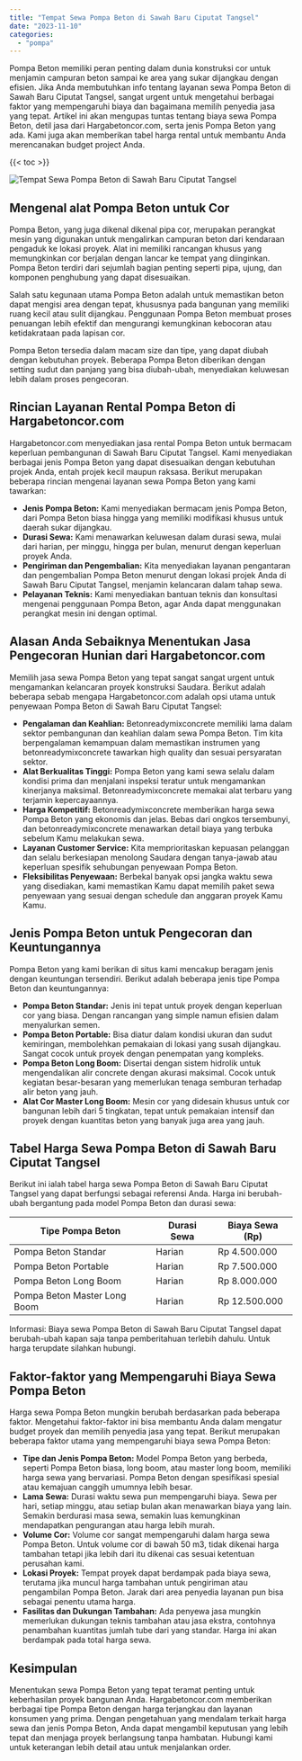 ```yaml
---
title: "Tempat Sewa Pompa Beton di Sawah Baru Ciputat Tangsel"
date: "2023-11-10"
categories: 
  - "pompa"
---
```




Pompa Beton memiliki peran penting dalam dunia konstruksi cor untuk menjamin campuran beton sampai ke area yang sukar dijangkau dengan efisien. Jika Anda membutuhkan info tentang layanan sewa Pompa Beton di Sawah Baru Ciputat Tangsel, sangat urgent untuk mengetahui berbagai faktor yang mempengaruhi biaya dan bagaimana memilih penyedia jasa yang tepat. Artikel ini akan mengupas tuntas tentang biaya sewa Pompa Beton, detil jasa dari Hargabetoncor.com, serta jenis Pompa Beton yang ada. Kami juga akan memberikan tabel harga rental untuk membantu Anda merencanakan budget project Anda.

{{< toc >}}

![Tempat Sewa Pompa Beton di Sawah Baru Ciputat Tangsel](https://hargareadymixid.github.io/pompa/concrete-pump%20(23).png)

## Mengenal alat Pompa Beton untuk Cor

Pompa Beton, yang juga dikenal dikenal pipa cor, merupakan perangkat mesin yang digunakan untuk mengalirkan campuran beton dari kendaraan pengaduk ke lokasi proyek. Alat ini memiliki rancangan khusus yang memungkinkan cor berjalan dengan lancar ke tempat yang diinginkan. Pompa Beton terdiri dari sejumlah bagian penting seperti pipa, ujung, dan komponen penghubung yang dapat disesuaikan.

Salah satu kegunaan utama Pompa Beton adalah untuk memastikan beton dapat mengisi area dengan tepat, khususnya pada bangunan yang memiliki ruang kecil atau sulit dijangkau. Penggunaan Pompa Beton membuat proses penuangan lebih efektif dan mengurangi kemungkinan kebocoran atau ketidakrataan pada lapisan cor.

Pompa Beton tersedia dalam macam size dan tipe, yang dapat diubah dengan kebutuhan proyek. Beberapa Pompa Beton diberikan dengan setting sudut dan panjang yang bisa diubah-ubah, menyediakan keluwesan lebih dalam proses pengecoran.

## Rincian Layanan Rental Pompa Beton di Hargabetoncor.com

Hargabetoncor.com menyediakan jasa rental Pompa Beton untuk bermacam keperluan pembangunan di Sawah Baru Ciputat Tangsel. Kami menyediakan berbagai jenis Pompa Beton yang dapat disesuaikan dengan kebutuhan projek Anda, entah projek kecil maupun raksasa. Berikut merupakan beberapa rincian mengenai layanan sewa Pompa Beton yang kami tawarkan:

- **Jenis Pompa Beton:** Kami menyediakan bermacam jenis Pompa Beton, dari Pompa Beton biasa hingga yang memiliki modifikasi khusus untuk daerah sukar dijangkau.
- **Durasi Sewa:** Kami menawarkan keluwesan dalam durasi sewa, mulai dari harian, per minggu, hingga per bulan, menurut dengan keperluan proyek Anda.
- **Pengiriman dan Pengembalian:** Kita menyediakan layanan pengantaran dan pengembalian Pompa Beton menurut dengan lokasi projek Anda di Sawah Baru Ciputat Tangsel, menjamin kelancaran dalam tahap sewa.
- **Pelayanan Teknis:** Kami menyediakan bantuan teknis dan konsultasi mengenai penggunaan Pompa Beton, agar Anda dapat menggunakan perangkat mesin ini dengan optimal.

## Alasan Anda Sebaiknya Menentukan Jasa Pengecoran Hunian dari Hargabetoncor.com

Memilih jasa sewa Pompa Beton yang tepat sangat sangat urgent untuk mengamankan kelancaran proyek konstruksi Saudara. Berikut adalah beberapa sebab mengapa Hargabetoncor.com adalah opsi utama untuk penyewaan Pompa Beton di Sawah Baru Ciputat Tangsel:

- **Pengalaman dan Keahlian:** Betonreadymixconcrete memiliki lama dalam sektor pembangunan dan keahlian dalam sewa Pompa Beton. Tim kita berpengalaman kemampuan dalam memastikan instrumen yang betonreadymixconcrete tawarkan high quality dan sesuai persyaratan sektor.
- **Alat Berkualitas Tinggi:** Pompa Beton yang kami sewa selalu dalam kondisi prima dan menjalani inspeksi teratur untuk mengamankan kinerjanya maksimal. Betonreadymixconcrete memakai alat terbaru yang terjamin kepercayaannya.
- **Harga Kompetitif:** Betonreadymixconcrete memberikan harga sewa Pompa Beton yang ekonomis dan jelas. Bebas dari ongkos tersembunyi, dan betonreadymixconcrete menawarkan detail biaya yang terbuka sebelum Kamu melakukan sewa.
- **Layanan Customer Service:** Kita memprioritaskan kepuasan pelanggan dan selalu berkesiapan menolong Saudara dengan tanya-jawab atau keperluan spesifik sehubungan penyewaan Pompa Beton.
- **Fleksibilitas Penyewaan:** Berbekal banyak opsi jangka waktu sewa yang disediakan, kami memastikan Kamu dapat memilih paket sewa penyewaan yang sesuai dengan schedule dan anggaran proyek Kamu Kamu.

## Jenis Pompa Beton untuk Pengecoran dan Keuntungannya

Pompa Beton yang kami berikan di situs kami mencakup beragam jenis dengan keuntungan tersendiri. Berikut adalah beberapa jenis tipe Pompa Beton dan keuntungannya:

- **Pompa Beton Standar:** Jenis ini tepat untuk proyek dengan keperluan cor yang biasa. Dengan rancangan yang simple namun efisien dalam menyalurkan semen.
- **Pompa Beton Portable:** Bisa diatur dalam kondisi ukuran dan sudut kemiringan, membolehkan pemakaian di lokasi yang susah dijangkau. Sangat cocok untuk proyek dengan penempatan yang kompleks.
- **Pompa Beton Long Boom:** Disertai dengan sistem hidrolik untuk mengendalikan alir concrete dengan akurasi maksimal. Cocok untuk kegiatan besar-besaran yang memerlukan tenaga semburan terhadap alir beton yang jauh.
- **Alat Cor Master Long Boom:** Mesin cor yang didesain khusus untuk cor bangunan lebih dari 5 tingkatan, tepat untuk pemakaian intensif dan proyek dengan kuantitas beton yang banyak juga area yang jauh.

## Tabel Harga Sewa Pompa Beton di Sawah Baru Ciputat Tangsel

Berikut ini ialah tabel harga sewa Pompa Beton di Sawah Baru Ciputat Tangsel yang dapat berfungsi sebagai referensi Anda. Harga ini berubah-ubah bergantung pada model Pompa Beton dan durasi sewa:

| Tipe Pompa Beton | Durasi Sewa | Biaya Sewa (Rp) |
| --- | --- | --- |
| Pompa Beton Standar | Harian | Rp 4.500.000 |
| Pompa Beton Portable | Harian | Rp 7.500.000 |
| Pompa Beton Long Boom | Harian | Rp 8.000.000 |
| Pompa Beton Master Long Boom | Harian | Rp 12.500.000 |

Informasi: Biaya sewa Pompa Beton di Sawah Baru Ciputat Tangsel dapat berubah-ubah kapan saja tanpa pemberitahuan terlebih dahulu. Untuk harga terupdate silahkan hubungi.

## Faktor-faktor yang Mempengaruhi Biaya Sewa Pompa Beton

Harga sewa Pompa Beton mungkin berubah berdasarkan pada beberapa faktor. Mengetahui faktor-faktor ini bisa membantu Anda dalam mengatur budget proyek dan memilih penyedia jasa yang tepat. Berikut merupakan beberapa faktor utama yang mempengaruhi biaya sewa Pompa Beton:

- **Tipe dan Jenis Pompa Beton:** Model Pompa Beton yang berbeda, seperti Pompa Beton biasa, long boom, atau master long boom, memiliki harga sewa yang bervariasi. Pompa Beton dengan spesifikasi spesial atau kemajuan canggih umumnya lebih besar.
- **Lama Sewa:** Durasi waktu sewa pun mempengaruhi biaya. Sewa per hari, setiap minggu, atau setiap bulan akan menawarkan biaya yang lain. Semakin berdurasi masa sewa, semakin luas kemungkinan mendapatkan pengurangan atau harga lebih murah.
- **Volume Cor:** Volume cor sangat mempengaruhi dalam harga sewa Pompa Beton. Untuk volume cor di bawah 50 m3, tidak dikenai harga tambahan tetapi jika lebih dari itu dikenai cas sesuai ketentuan perusahan kami.
- **Lokasi Proyek:** Tempat proyek dapat berdampak pada biaya sewa, terutama jika muncul harga tambahan untuk pengiriman atau pengambilan Pompa Beton. Jarak dari area penyedia layanan pun bisa sebagai penentu utama harga.
- **Fasilitas dan Dukungan Tambahan:** Ada penyewa jasa mungkin memerlukan dukungan teknis tambahan atau jasa ekstra, contohnya penambahan kuantitas jumlah tube dari yang standar. Harga ini akan berdampak pada total harga sewa.

## Kesimpulan

Menentukan sewa Pompa Beton yang tepat teramat penting untuk keberhasilan proyek bangunan Anda. Hargabetoncor.com memberikan berbagai tipe Pompa Beton dengan harga terjangkau dan layanan konsumen yang prima. Dengan pengetahuan yang mendalam terkait harga sewa dan jenis Pompa Beton, Anda dapat mengambil keputusan yang lebih tepat dan menjaga proyek berlangsung tanpa hambatan. Hubungi kami untuk keterangan lebih detail atau untuk menjalankan order.
